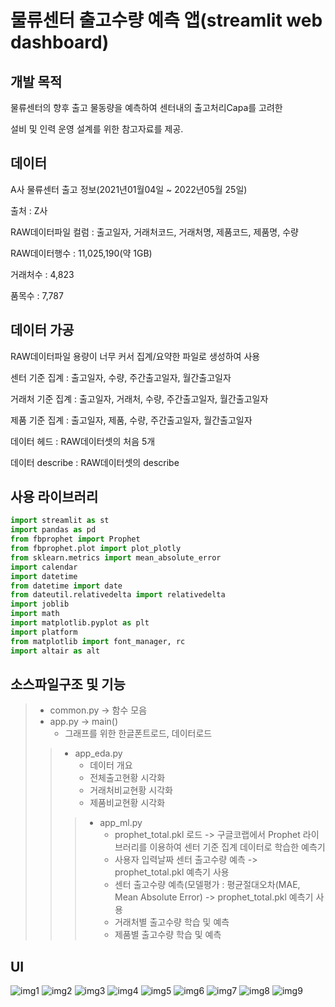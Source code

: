 # 물류센터 출고수량 예측 앱(streamlit web dashboard)
## 개발 목적
물류센터의 향후 출고 물동량을 예측하여 센터내의 출고처리Capa를 고려한

설비 및 인력 운영 설계를 위한 참고자료를 제공.
## 데이터
A사 물류센터 출고 정보(2021년01월04일 ~ 2022년05월 25일)

출처 : Z사

RAW데이터파일 컬럼 : 출고일자, 거래처코드, 거래처명, 제품코드, 제품명, 수량

RAW데이터행수 : 11,025,190(약 1GB)

거래처수 : 4,823

품목수 : 7,787
## 데이터 가공
RAW데이터파일 용량이 너무 커서 집계/요약한 파일로 생성하여 사용

센터 기준 집계 : 출고일자, 수량, 주간출고일자, 월간출고일자

거래처 기준 집계 : 출고일자, 거래처, 수량, 주간출고일자, 월간출고일자

제품 기준 집계 : 출고일자, 제품, 수량, 주간출고일자, 월간출고일자

데이터 헤드 : RAW데이터셋의 처음 5개

데이터 describe : RAW데이터셋의 describe
## 사용 라이브러리
```python
import streamlit as st
import pandas as pd
from fbprophet import Prophet
from fbprophet.plot import plot_plotly
from sklearn.metrics import mean_absolute_error
import calendar
import datetime
from datetime import date
from dateutil.relativedelta import relativedelta
import joblib
import math
import matplotlib.pyplot as plt
import platform
from matplotlib import font_manager, rc
import altair as alt
```
## 소스파일구조 및 기능
> * common.py -> 함수 모음
> * app.py -> main()
>   + 그래프를 위한 한글폰트로드, 데이터로드
> > * app_eda.py
> >   + 데이터 개요
> >   + 전체출고현황 시각화
> >   + 거래처비교현황 시각화
> >   + 제품비교현황 시각화
> > > * app_ml.py
> > >   + prophet_total.pkl 로드 -> 구글코랩에서 Prophet 라이브러리를 이용하여 센터 기준 집계 데이터로 학습한 예측기
> > >   + 사용자 입력날짜 센터 출고수량 예측 -> prophet_total.pkl 예측기 사용
> > >   + 센터 출고수량 예측(모델평가 : 평균절대오차(MAE, Mean Absolute Error) -> prophet_total.pkl 예측기 사용
> > >   + 거래처별 출고수량 학습 및 예측
> > >   + 제품별 출고수량 학습 및 예측
## UI
![img1](https://user-images.githubusercontent.com/105832520/172524356-4b030ae2-037c-47cf-9f84-50e52b68ca75.PNG)
![img2](https://user-images.githubusercontent.com/105832520/172525210-ce31dd92-e81f-4c75-b142-2e2b0d9dd832.PNG)
![img3](https://user-images.githubusercontent.com/105832520/172525217-ec49f0a1-8e22-4c33-a0f6-8762fd31ae7a.PNG)
![img4](https://user-images.githubusercontent.com/105832520/172525231-99ed0d57-d134-4b6d-b737-dfe6447d8cbd.PNG)
![img5](https://user-images.githubusercontent.com/105832520/172525238-a4d02f96-c240-438b-8cb3-dfccb736b4bf.PNG)
![img6](https://user-images.githubusercontent.com/105832520/172525248-4ce63aa5-cf3c-4da9-800a-2be8c40d7a8c.PNG)
![img7](https://user-images.githubusercontent.com/105832520/172525256-f60a5634-6ca9-4626-8e44-eb53c145b077.PNG)
![img8](https://user-images.githubusercontent.com/105832520/172525269-27332b5e-7f91-41ce-8024-0b510bbeb3b1.PNG)
![img9](https://user-images.githubusercontent.com/105832520/172525277-3e1d57e2-6cde-4d39-a17a-98ff18968236.PNG)
